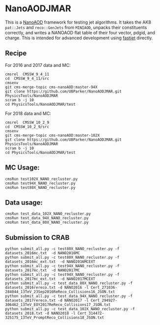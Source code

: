 # NanoAODJMAR
This is a [NanoAOD](https://twiki.cern.ch/twiki/bin/view/CMSPublic/WorkBookNanoAOD) framework for testing jet algorithms. It takes the AK8 `pat::Jets` and `reco::GenJets` from `MINIAOD`, unpacks their constituents correctly, and writes a NANOAOD flat table of their four vector, pdgid, and charge. This is intended for advanced development using [fastjet](http://fastjet.fr) directly.

## Recipe


For 2016 and 2017 data and MC:


```
cmsrel  CMSSW_9_4_11
cd  CMSSW_9_4_11/src
cmsenv
git cms-merge-topic cms-nanoAOD:master-94X
git clone https://github.com/UBParker/NanoAODJMAR.git PhysicsTools/NanoAODJMAR
scram b -j 10
cd PhysicsTools/NanoAODJMAR/test
```

For 2018 data and MC:


```
cmsrel  CMSSW_10_2_9
cd  CMSSW_10_2_9/src
cmsenv
git cms-merge-topic cms-nanoAOD:master-102X
git clone https://github.com/UBParker/NanoAODJMAR.git PhysicsTools/NanoAODJMAR
scram b -j 10
cd PhysicsTools/NanoAODJMAR/test
```


## MC Usage:

```
cmsRun test102X_NANO_recluster.py
cmsRun test94X_NANO_recluster.py
cmsRun test80X_NANO_recluster.py
```

## Data usage:
```
cmsRun test_data_102X_NANO_recluster.py
cmsRun test_data_94X_NANO_recluster.py
cmsRun test_data_80X_NANO_recluster.py

```


## Submission to CRAB
```
python submit_all.py -c test80X_NANO_recluster.py -f datasets_2016mc.txt  -d NANO2016MC
python submit_all.py -c test80X_NANO_recluster.py -f datasets_2016mc_ext.txt  -d NANO2016MCEXT
python submit_all.py -c test94X_NANO_recluster.py -f datasets_2017mc.txt  -d NANO2017MC
python submit_all.py -c test94X_NANO_recluster.py -f datasets_2017mc_ext.txt  -d NANO2017MCEXT
python submit_all.py -c test_data_80X_NANO_recluster.py -f datasets_2016rereco.txt -d NANO2016 -l Cert_271036-284044_13TeV_23Sep2016ReReco_Collisions16_JSON.txt
python submit_all.py -c test_data_94X_NANO_recluster.py -f datasets_2017rereco.txt -d NANO2017 -l Cert_294927-306462_13TeV_EOY2017ReReco_Collisions17_JSON.txt
python submit_all.py -c test_data_102X_NANO_recluster.py -f datasets_2018.txt -d NANO2018 -l Cert_314472-325175_13TeV_PromptReco_Collisions18_JSON.txt

```

